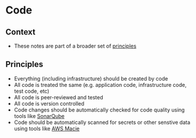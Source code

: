 # Code

## Context

* These notes are part of a broader set of [principles](../principles.md)

## Principles

* Everything (including infrastructure) should be created by code
* All code is treated the same (e.g. application code, infrastructure code, test code, etc)
* All code is peer-reviewed and tested
* All code is version controlled
* Code changes should be automatically checked for code quality using tools like [SonarQube](https://www.sonarqube.org)
* Code should be automatically scanned for secrets or other senstive data using tools like [AWS Macie](https://aws.amazon.com/macie/)


